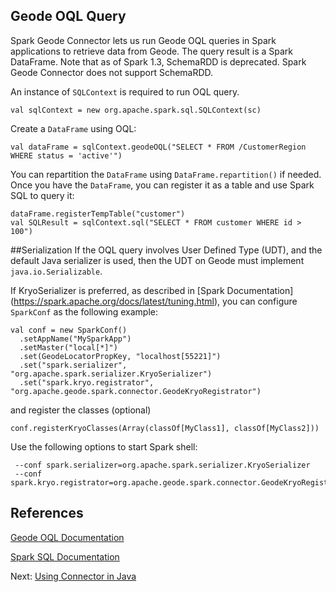 ## Geode OQL Query
Spark Geode Connector lets us run Geode OQL queries in Spark applications
to retrieve data from Geode. The query result is a Spark DataFrame. Note 
that as of Spark 1.3, SchemaRDD is deprecated. Spark Geode Connector does
not support SchemaRDD.

An instance of `SQLContext` is required to run OQL query.
```
val sqlContext = new org.apache.spark.sql.SQLContext(sc)
```

Create a `DataFrame` using OQL:
```
val dataFrame = sqlContext.geodeOQL("SELECT * FROM /CustomerRegion WHERE status = 'active'")
```

You can repartition the `DataFrame` using `DataFrame.repartition()` if needed. 
Once you have the `DataFrame`, you can register it as a table and use Spark 
SQL to query it:
```
dataFrame.registerTempTable("customer")
val SQLResult = sqlContext.sql("SELECT * FROM customer WHERE id > 100")
```

##Serialization
If the OQL query involves User Defined Type (UDT), and the default Java 
serializer is used, then the UDT on Geode must implement `java.io.Serializable`.

If KryoSerializer is preferred, as described in [Spark Documentation]
(https://spark.apache.org/docs/latest/tuning.html), you can configure 
`SparkConf` as the following example:
```
val conf = new SparkConf()
  .setAppName("MySparkApp")
  .setMaster("local[*]")
  .set(GeodeLocatorPropKey, "localhost[55221]")
  .set("spark.serializer", "org.apache.spark.serializer.KryoSerializer")
  .set("spark.kryo.registrator", "org.apache.geode.spark.connector.GeodeKryoRegistrator")
```

and register the classes (optional)
```
conf.registerKryoClasses(Array(classOf[MyClass1], classOf[MyClass2]))
```

Use the following options to start Spark shell:
```
 --conf spark.serializer=org.apache.spark.serializer.KryoSerializer
 --conf spark.kryo.registrator=org.apache.geode.spark.connector.GeodeKryoRegistrator
```

## References
[Geode OQL Documentation](http://geode-docs.cfapps.io/docs/developing/querying_basics/chapter_overview.html)

[Spark SQL Documentation](https://spark.apache.org/docs/latest/sql-programming-guide.html)


Next: [Using Connector in Java](9_java_api.md)
